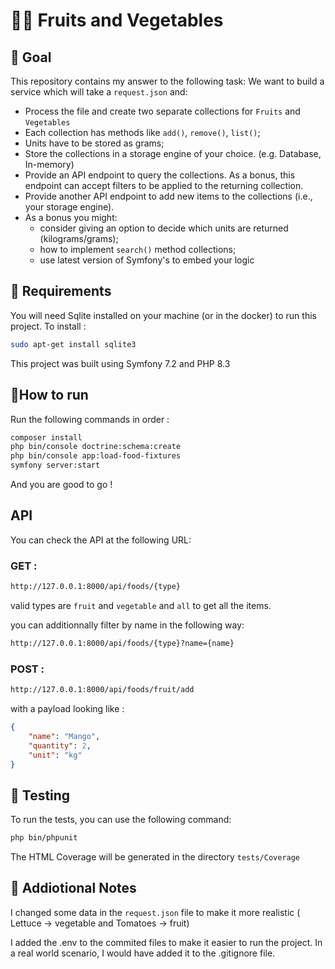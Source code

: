 # 🍎🥕 Fruits and Vegetables

## 🎯 Goal
This repository contains my answer to the following task:
We want to build a service which will take a `request.json` and:
* Process the file and create two separate collections for `Fruits` and `Vegetables`
* Each collection has methods like `add()`, `remove()`, `list()`;
* Units have to be stored as grams;
* Store the collections in a storage engine of your choice. (e.g. Database, In-memory)
* Provide an API endpoint to query the collections. As a bonus, this endpoint can accept filters to be applied to the returning collection.
* Provide another API endpoint to add new items to the collections (i.e., your storage engine).
* As a bonus you might:
  * consider giving an option to decide which units are returned (kilograms/grams);
  * how to implement `search()` method collections;
  * use latest version of Symfony's to embed your logic 

## 🚀 Requirements
You will need Sqlite installed on your machine (or in the docker) to run this project.
To install :
```bash
sudo apt-get install sqlite3
``` 

This project was built using Symfony 7.2 and PHP 8.3

## 🏃‍How to run
Run the following commands in order :
```bash 
composer install
php bin/console doctrine:schema:create
php bin/console app:load-food-fixtures
symfony server:start
```

And you are good to go !

## API
You can check the API at the following URL:

### GET : 
```bash
http://127.0.0.1:8000/api/foods/{type}
```
valid types are `fruit` and `vegetable` and `all` to get all the items.

you can additionnally filter by name in the following way:
```bash
http://127.0.0.1:8000/api/foods/{type}?name={name}
```  


### POST : 
```bash 
http://127.0.0.1:8000/api/foods/fruit/add
```
with a payload looking like : 
```json
{
    "name": "Mango",
    "quantity": 2,
    "unit": "kg"
}
```

## 🧪 Testing

To run the tests, you can use the following command:
```bash
php bin/phpunit
```

The HTML Coverage will be generated in the directory `tests/Coverage`

## 📝 Addiotional Notes

I changed some data in the `request.json` file to make it more realistic ( Lettuce -> vegetable and Tomatoes -> fruit)

I added the .env to the commited files to make it easier to run the project. In a real world scenario, I would have added it to the .gitignore file.
